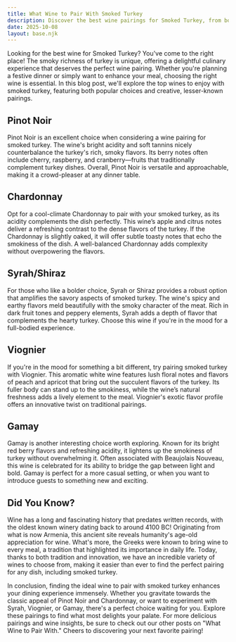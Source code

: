```yaml
---
title: What Wine to Pair With Smoked Turkey
description: Discover the best wine pairings for Smoked Turkey, from bold reds to crisp whites.
date: 2025-10-08
layout: base.njk
---
```


Looking for the best wine for Smoked Turkey? You've come to the right place! The smoky richness of turkey is unique, offering a delightful culinary experience that deserves the perfect wine pairing. Whether you're planning a festive dinner or simply want to enhance your meal, choosing the right wine is essential. In this blog post, we'll explore the top wines to enjoy with smoked turkey, featuring both popular choices and creative, lesser-known pairings.

## Pinot Noir

Pinot Noir is an excellent choice when considering a wine pairing for smoked turkey. The wine's bright acidity and soft tannins nicely counterbalance the turkey's rich, smoky flavors. Its berry notes often include cherry, raspberry, and cranberry—fruits that traditionally complement turkey dishes. Overall, Pinot Noir is versatile and approachable, making it a crowd-pleaser at any dinner table.

## Chardonnay

Opt for a cool-climate Chardonnay to pair with your smoked turkey, as its acidity complements the dish perfectly. This wine’s apple and citrus notes deliver a refreshing contrast to the dense flavors of the turkey. If the Chardonnay is slightly oaked, it will offer subtle toasty notes that echo the smokiness of the dish. A well-balanced Chardonnay adds complexity without overpowering the flavors.

## Syrah/Shiraz

For those who like a bolder choice, Syrah or Shiraz provides a robust option that amplifies the savory aspects of smoked turkey. The wine's spicy and earthy flavors meld beautifully with the smoky character of the meat. Rich in dark fruit tones and peppery elements, Syrah adds a depth of flavor that complements the hearty turkey. Choose this wine if you're in the mood for a full-bodied experience.

## Viognier

If you're in the mood for something a bit different, try pairing smoked turkey with Viognier. This aromatic white wine features lush floral notes and flavors of peach and apricot that bring out the succulent flavors of the turkey. Its fuller body can stand up to the smokiness, while the wine’s natural freshness adds a lively element to the meal. Viognier's exotic flavor profile offers an innovative twist on traditional pairings.

## Gamay

Gamay is another interesting choice worth exploring. Known for its bright red berry flavors and refreshing acidity, it lightens up the smokiness of turkey without overwhelming it. Often associated with Beaujolais Nouveau, this wine is celebrated for its ability to bridge the gap between light and bold. Gamay is perfect for a more casual setting, or when you want to introduce guests to something new and exciting.

## Did You Know?

Wine has a long and fascinating history that predates written records, with the oldest known winery dating back to around 4100 BC! Originating from what is now Armenia, this ancient site reveals humanity's age-old appreciation for wine. What's more, the Greeks were known to bring wine to every meal, a tradition that highlighted its importance in daily life. Today, thanks to both tradition and innovation, we have an incredible variety of wines to choose from, making it easier than ever to find the perfect pairing for any dish, including smoked turkey.

In conclusion, finding the ideal wine to pair with smoked turkey enhances your dining experience immensely. Whether you gravitate towards the classic appeal of Pinot Noir and Chardonnay, or want to experiment with Syrah, Viognier, or Gamay, there's a perfect choice waiting for you. Explore these pairings to find what most delights your palate. For more delicious pairings and wine insights, be sure to check out our other posts on "What Wine to Pair With." Cheers to discovering your next favorite pairing!